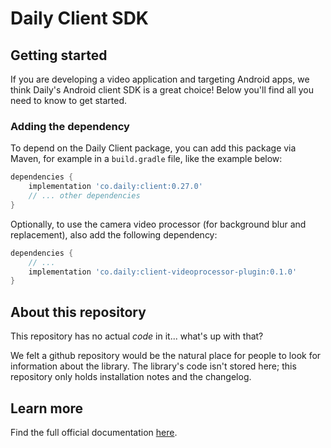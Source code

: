 # Daily Client SDK

## Getting started

If you are developing a video application and targeting Android apps, we think Daily's Android client SDK is a great choice! Below you'll find all you need to know to get started.

### Adding the dependency

To depend on the Daily Client package, you can add this package via Maven, for example in a `build.gradle` file, like the example below:

```groovy
dependencies {
    implementation 'co.daily:client:0.27.0'
    // ... other dependencies
}
```

Optionally, to use the camera video processor (for background blur and replacement), also add the following dependency:

```groovy
dependencies {
    // ...
    implementation 'co.daily:client-videoprocessor-plugin:0.1.0'
}
```

## About this repository

This repository has no actual *code* in it... what's up with that?

We felt a github repository would be the natural place for people to look for information about the library. The library's code isn't stored here; this repository only holds installation notes and the changelog.

## Learn more

Find the full official documentation [here](https://docs.daily.co/guides/products/mobile/android).
